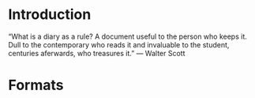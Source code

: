 # Introduction

“What is a diary as a rule?
A document useful to the person who keeps it. Dull to the
contemporary who reads it and invaluable to the student,
centuries aferwards, who treasures it.”
— Walter Scott

# Formats
